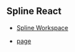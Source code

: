 ## Spline React

- [Spline Workspace](https://app.spline.design/file/62f3c004-dbc7-4acd-809e-ed1a7fb43d39)

- [page](https://kimpra2989.github.io/spline)